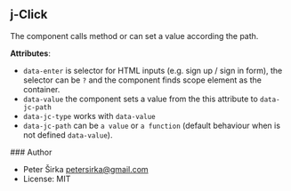 ## j-Click

The component calls method or can set a value according the path.

__Attributes__:
- `data-enter` is selector for HTML inputs (e.g. sign up / sign in form), the selector can be `?` and the component finds scope element as the container.
- `data-value` the component sets a value from the this attribute to `data-jc-path`
- `data-jc-type` works with `data-value`
- `data-jc-path` can be `a value` or `a function` (default behaviour when is not defined `data-value`).

### Author

- Peter Širka <petersirka@gmail.com>
- License: MIT